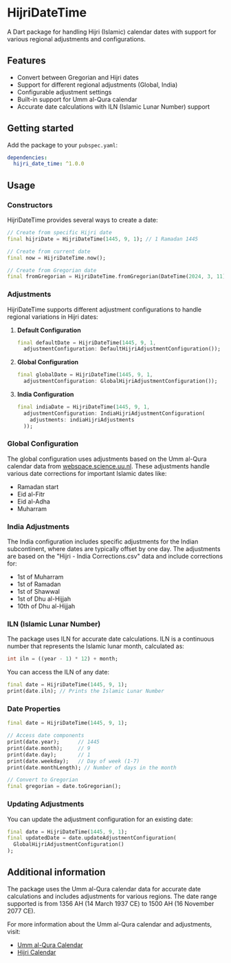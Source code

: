 # HijriDateTime

A Dart package for handling Hijri (Islamic) calendar dates with support for various regional adjustments and configurations.

## Features

- Convert between Gregorian and Hijri dates
- Support for different regional adjustments (Global, India)
- Configurable adjustment settings
- Built-in support for Umm al-Qura calendar
- Accurate date calculations with ILN (Islamic Lunar Number) support

## Getting started

Add the package to your `pubspec.yaml`:

```yaml
dependencies:
  hijri_date_time: ^1.0.0
```

## Usage

### Constructors

HijriDateTime provides several ways to create a date:

```dart
// Create from specific Hijri date
final hijriDate = HijriDateTime(1445, 9, 1); // 1 Ramadan 1445

// Create from current date
final now = HijriDateTime.now();

// Create from Gregorian date
final fromGregorian = HijriDateTime.fromGregorian(DateTime(2024, 3, 11));
```

### Adjustments

HijriDateTime supports different adjustment configurations to handle regional variations in Hijri dates:

1. **Default Configuration**
   ```dart
   final defaultDate = HijriDateTime(1445, 9, 1,
     adjustmentConfiguration: DefaultHijriAdjustmentConfiguration());
   ```

2. **Global Configuration**
   ```dart
   final globalDate = HijriDateTime(1445, 9, 1,
     adjustmentConfiguration: GlobalHijriAdjustmentConfiguration());
   ```

3. **India Configuration**
   ```dart
   final indiaDate = HijriDateTime(1445, 9, 1,
     adjustmentConfiguration: IndiaHijriAdjustmentConfiguration(
       adjustments: indiaHijriAdjustments
     ));
   ```

### Global Configuration

The global configuration uses adjustments based on the Umm al-Qura calendar data from [webspace.science.uu.nl](https://webspace.science.uu.nl/~gent0113/islam/ummalqura.htm). These adjustments handle various date corrections for important Islamic dates like:

- Ramadan start
- Eid al-Fitr
- Eid al-Adha
- Muharram

### India Adjustments

The India configuration includes specific adjustments for the Indian subcontinent, where dates are typically offset by one day. The adjustments are based on the "Hijri - India Corrections.csv" data and include corrections for:

- 1st of Muharram
- 1st of Ramadan
- 1st of Shawwal
- 1st of Dhu al-Hijjah
- 10th of Dhu al-Hijjah

### ILN (Islamic Lunar Number)

The package uses ILN for accurate date calculations. ILN is a continuous number that represents the Islamic lunar month, calculated as:

```dart
int iln = ((year - 1) * 12) + month;
```

You can access the ILN of any date:

```dart
final date = HijriDateTime(1445, 9, 1);
print(date.iln); // Prints the Islamic Lunar Number
```

### Date Properties

```dart
final date = HijriDateTime(1445, 9, 1);

// Access date components
print(date.year);      // 1445
print(date.month);     // 9
print(date.day);       // 1
print(date.weekday);   // Day of week (1-7)
print(date.monthLength); // Number of days in the month

// Convert to Gregorian
final gregorian = date.toGregorian();
```

### Updating Adjustments

You can update the adjustment configuration for an existing date:

```dart
final date = HijriDateTime(1445, 9, 1);
final updatedDate = date.updateAdjustmentConfiguration(
  GlobalHijriAdjustmentConfiguration()
);
```

## Additional information

The package uses the Umm al-Qura calendar data for accurate date calculations and includes adjustments for various regions. The date range supported is from 1356 AH (14 March 1937 CE) to 1500 AH (16 November 2077 CE).

For more information about the Umm al-Qura calendar and adjustments, visit:
- [Umm al-Qura Calendar](https://webspace.science.uu.nl/~gent0113/islam/ummalqura.htm)
- [Hijri Calendar](https://en.wikipedia.org/wiki/Islamic_calendar)
